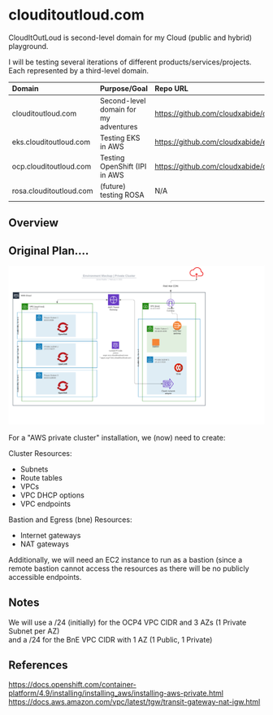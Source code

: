 # clouditoutloud.com
CloudItOutLoud is second-level domain for my Cloud (public and hybrid) playground.  

I will be testing several iterations of different products/services/projects.  Each represented by a third-level domain.

| Domain                    | Purpose/Goal                          | Repo URL |
|:--------------------------|:--------------------------------------|:---|
| clouditoutloud.com        | Second-level domain for my adventures | https://github.com/cloudxabide/clouditoutloud.com |
| eks.clouditoutloud.com    | Testing EKS in AWS                    | https://github.com/cloudxabide/eks.clouditoutloud.com |
| ocp.clouditoutloud.com    | Testing OpenShift (IPI in AWS         | https://github.com/cloudxabide/ocp.clouditoutloud.com | 
| rosa.clouditoutloud.com   | (future) testing ROSA                 | N/A | 


## Overview





## Original Plan....
![Environment Overview](Images//Environment_Mockup_Private_Cluster.png)

For a "AWS private cluster" installation, we (now) need to create:

Cluster Resources:

* Subnets
* Route tables
* VPCs
* VPC DHCP options
* VPC endpoints

Bastion and Egress (bne) Resources:

* Internet gateways
* NAT gateways

Additionally, we will need an EC2 instance to run as a bastion (since a remote bastion cannot access the resources as there will be no publicly accessible endpoints.

## Notes
We will use a /24 (initially) for the OCP4 VPC CIDR and 3 AZs (1 Private Subnet per AZ)  
and a /24 for the BnE VPC CIDR with 1 AZ (1 Public, 1 Private)

## References
https://docs.openshift.com/container-platform/4.9/installing/installing_aws/installing-aws-private.html
https://docs.aws.amazon.com/vpc/latest/tgw/transit-gateway-nat-igw.html
